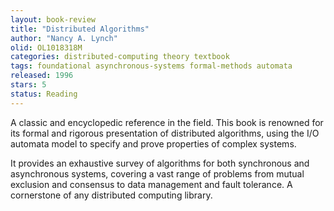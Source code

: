 ```yaml
---
layout: book-review
title: "Distributed Algorithms"
author: "Nancy A. Lynch"
olid: OL1018318M
categories: distributed-computing theory textbook
tags: foundational asynchronous-systems formal-methods automata
released: 1996
stars: 5
status: Reading
---
```


A classic and encyclopedic reference in the field. This book is renowned for its formal and rigorous presentation of distributed algorithms, using the I/O automata model to specify and prove properties of complex systems.

It provides an exhaustive survey of algorithms for both synchronous and asynchronous systems, covering a vast range of problems from mutual exclusion and consensus to data management and fault tolerance. A cornerstone of any distributed computing library.
